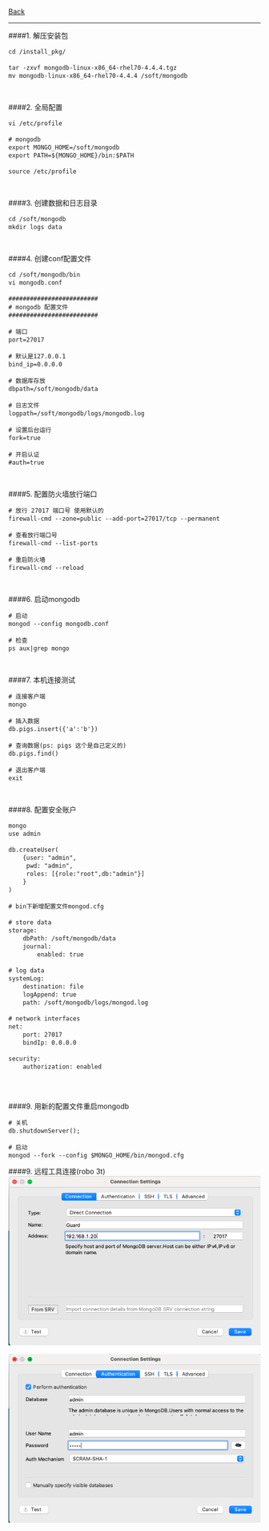 [Back](README.md)

<hr>

####1. 解压安装包
```
cd /install_pkg/

tar -zxvf mongodb-linux-x86_64-rhel70-4.4.4.tgz
mv mongodb-linux-x86_64-rhel70-4.4.4 /soft/mongodb
```

&nbsp;

####2. 全局配置
```
vi /etc/profile

# mongodb
export MONGO_HOME=/soft/mongodb
export PATH=${MONGO_HOME}/bin:$PATH

source /etc/profile

```

&nbsp;

####3. 创建数据和日志目录
```
cd /soft/mongodb
mkdir logs data

```

&nbsp;

####4. 创建conf配置文件
```
cd /soft/mongodb/bin
vi mongodb.conf

#########################
# mongodb 配置文件
#########################

# 端口
port=27017 

# 默认是127.0.0.1
bind_ip=0.0.0.0 

# 数据库存放
dbpath=/soft/mongodb/data

# 日志文件 
logpath=/soft/mongodb/logs/mongodb.log

# 设置后台运行
fork=true

# 开启认证
#auth=true
```

&nbsp;


####5. 配置防火墙放行端口

```
# 放行 27017 端口号 使用默认的
firewall-cmd --zone=public --add-port=27017/tcp --permanent

# 查看放行端口号
firewall-cmd --list-ports

# 重启防火墙
firewall-cmd --reload 
```

&nbsp;

####6. 启动mongodb
```
# 启动
mongod --config mongodb.conf

# 检查
ps aux|grep mongo
```

&nbsp;

####7. 本机连接测试
```
# 连接客户端 
mongo

# 插入数据 
db.pigs.insert({'a':'b'})

# 查询数据(ps: pigs 这个是自己定义的)
db.pigs.find()

# 退出客户端
exit
```

&nbsp;

####8. 配置安全账户
```
mongo
use admin

db.createUser(
	{user: "admin",
	 pwd: "admin",
	 roles: [{role:"root",db:"admin"}]
	}
)

# bin下新增配置文件mongod.cfg

# store data
storage:
	dbPath: /soft/mongodb/data
	journal:
		enabled: true

# log data
systemLog:
	destination: file
	logAppend: true
	path: /soft/mongodb/logs/mongod.log

# network interfaces
net:
	port: 27017
	bindIp: 0.0.0.0

security:
	authorization: enabled
	
```

&nbsp;


####9. 用新的配置文件重启mongodb
```
# 关机
db.shutdownServer();

# 启动
mongod --fork --config $MONGO_HOME/bin/mongod.cfg
```

####9. 远程工具连接(robo 3t)
![avatar](mongo_remote_connect_1.png)

![avatar](mongo_remote_connect_2.png)










